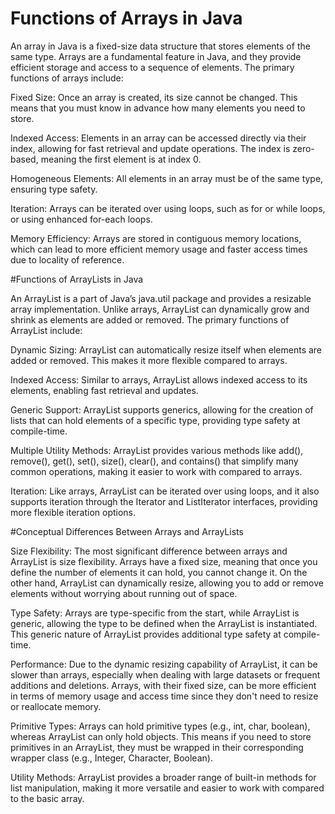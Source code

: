 # Functions of Arrays in Java

An array in Java is a fixed-size data structure that stores elements of the same type. Arrays are a fundamental feature in Java, and they provide efficient storage and access to a sequence of elements. The primary functions of arrays include:

Fixed Size: Once an array is created, its size cannot be changed. This means that you must know in advance how many elements you need to store.

Indexed Access: Elements in an array can be accessed directly via their index, allowing for fast retrieval and update operations. The index is zero-based, meaning the first element is at index 0.

Homogeneous Elements: All elements in an array must be of the same type, ensuring type safety.

Iteration: Arrays can be iterated over using loops, such as for or while loops, or using enhanced for-each loops.

Memory Efficiency: Arrays are stored in contiguous memory locations, which can lead to more efficient memory usage and faster access times due to locality of reference.

#Functions of ArrayLists in Java

An ArrayList is a part of Java’s java.util package and provides a resizable array implementation. Unlike arrays, ArrayList can dynamically grow and shrink as elements are added or removed. The primary functions of ArrayList include:

Dynamic Sizing: ArrayList can automatically resize itself when elements are added or removed. This makes it more flexible compared to arrays.

Indexed Access: Similar to arrays, ArrayList allows indexed access to its elements, enabling fast retrieval and updates.

Generic Support: ArrayList supports generics, allowing for the creation of lists that can hold elements of a specific type, providing type safety at compile-time.

Multiple Utility Methods: ArrayList provides various methods like add(), remove(), get(), set(), size(), clear(), and contains() that simplify many common operations, making it easier to work with compared to arrays.

Iteration: Like arrays, ArrayList can be iterated over using loops, and it also supports iteration through the Iterator and ListIterator interfaces, providing more flexible iteration options.

#Conceptual Differences Between Arrays and ArrayLists

Size Flexibility: The most significant difference between arrays and ArrayList is size flexibility. Arrays have a fixed size, meaning that once you define the number of elements it can hold, you cannot change it. On the other hand, ArrayList can dynamically resize, allowing you to add or remove elements without worrying about running out of space.

Type Safety: Arrays are type-specific from the start, while ArrayList is generic, allowing the type to be defined when the ArrayList is instantiated. This generic nature of ArrayList provides additional type safety at compile-time.

Performance: Due to the dynamic resizing capability of ArrayList, it can be slower than arrays, especially when dealing with large datasets or frequent additions and deletions. Arrays, with their fixed size, can be more efficient in terms of memory usage and access time since they don't need to resize or reallocate memory.

Primitive Types: Arrays can hold primitive types (e.g., int, char, boolean), whereas ArrayList can only hold objects. This means if you need to store primitives in an ArrayList, they must be wrapped in their corresponding wrapper class (e.g., Integer, Character, Boolean).

Utility Methods: ArrayList provides a broader range of built-in methods for list manipulation, making it more versatile and easier to work with compared to the basic array.
